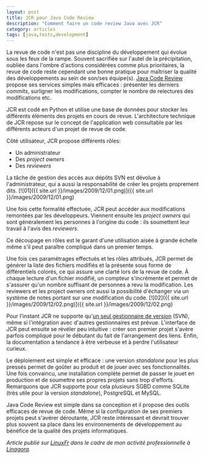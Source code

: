 ```yaml
---
layout: post
title: JCR pour Java Code Review
description: "Comment faire un code review Java avec JCR"
category: articles
tags: [java,tests,development]
---
```


La revue de code n'est pas une discipline du développement qui évolue sous les feux de la rampe. Souvent sacrifiée sur l'autel de la précipitation, oubliée dans l'ombre d'actions considérées comme plus prioritaires, la revue de code reste cependant une bonne pratique pour maîtriser la qualité des développements au sein de son/ses équipe(s). [Java Code Review](http://jcodereview.sourceforge.net/) propose ses services simples mais efficaces : présenter les derniers *commits*, surligner les modifications, compter le nombre de relectures des modifications etc.

JCR est codé en Python et utilise une base de données pour stocker les différents éléments des projets en cours de revue. L'architecture technique de JCR repose sur le concept de l'application web consultable par les différents acteurs d'un projet de revue de code.

Côté utilisateur, JCR propose différents rôles:
- Un administrateur
- Des *project owners*
- Des *reviewers*

La tâche de gestion des accès aux dépôts SVN est dévolue à l'administrateur, qui a aussi la responsabilité de créer les projets proprement dits. [![01]({{ site.url }}/images/2009/12/01.png)]({{ site.url }}/images/2009/12/01.png)

Une fois cette formalité effectuée, JCR peut accéder aux modifications remontées par les développeurs. Viennent ensuite les *project owners* qui sont généralement les personnes à l'origine du code : ils soumettent leur travail à l'avis des *reviewers*.

Ce découpage en rôles est le garant d'une utilisation aisée à grande échelle même s'il peut paraître compliqué dans un premier temps.

Une fois ces paramétrages effectués et les rôles attribués, JCR permet de générer la liste des fichiers modifiés et la présente sous forme de différentiels colorés, ce qui assure une clarté lors de la revue de code. À chaque lecture d'un fichier modifié, un compteur s'incrémente et permet de s'assurer qu'un nombre suffisant de personnes a revu la modification. Les reviewers et les project owners ont aussi la possibilité d'échanger via un système de notes portant sur une modification du code. [![02]({{ site.url }}/images/2009/12/02.png)]({{ site.url }}/images/2009/12/02.png)

Pour l'instant JCR ne supporte qu'[un seul gestionnaire de version](http://jcodereview.sourceforge.net/html/faq.html#why-jcr-instead-of-other-code-review-tools) (SVN), même si l'intégration avec d'autres gestionnaires est prévue. L'interface de JCR peut ensuite se révéler peu intuitive : créer son premier projet s'avère parfois compliqué pour le débutant du fait de l'arrangement des liens. Enfin, la documentation a tendance à être verbeuse et à perdre l'utilisateur curieux.

Le déploiement est simple et efficace : une version *standalone* pour les plus pressés permet de goûter au produit et de jouer avec ses fonctionnalités. Une fois convaincu, une installation complète permet de passer le jouet en production et de soumettre ses propres projets sans trop d'efforts. Remarquons que JCR supporte pour cela plusieurs SGBD comme SQLite (très utile pour la version *standalone*), PostgreSQL et MySQL.

Java Code Review est simple dans sa conception et il propose des outils efficaces de revue de code. Même si la configuration de ses premiers projets peut s'avérer déroutante, JCR reste intéressant et devrait trouver plus souvent sa place dans les environnements de développement au bénéfice de la qualité des projets informatiques.

*Article publié sur [LinuxFr](http://linuxfr.org/~galaux/) dans le cadre de mon activité professionnelle à [Linagora](http://linagora.com/).*


